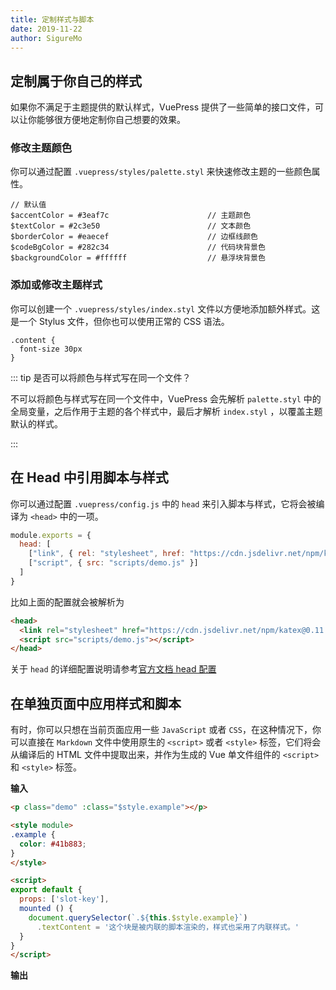 ```yaml
---
title: 定制样式与脚本
date: 2019-11-22
author: SigureMo
---
```


## 定制属于你自己的样式

如果你不满足于主题提供的默认样式，VuePress 提供了一些简单的接口文件，可以让你能够很方便地定制你自己想要的效果。

### 修改主题颜色

你可以通过配置 `.vuepress/styles/palette.styl` 来快速修改主题的一些颜色属性。

``` stylus
// 默认值
$accentColor = #3eaf7c                      // 主题颜色
$textColor = #2c3e50                        // 文本颜色
$borderColor = #eaecef                      // 边框线颜色
$codeBgColor = #282c34                      // 代码块背景色
$backgroundColor = #ffffff                  // 悬浮块背景色
```

### 添加或修改主题样式

你可以创建一个 `.vuepress/styles/index.styl` 文件以方便地添加额外样式。这是一个 Stylus 文件，但你也可以使用正常的 CSS 语法。

``` stylus
.content {
  font-size 30px
}
```

::: tip 是否可以将颜色与样式写在同一个文件？

不可以将颜色与样式写在同一个文件中，VuePress 会先解析 `palette.styl` 中的全局变量，之后作用于主题的各个样式中，最后才解析 `index.styl` ，以覆盖主题默认的样式。

:::

## 在 Head 中引用脚本与样式

你可以通过配置 `.vuepress/config.js` 中的 `head` 来引入脚本与样式，它将会被编译为 `<head>` 中的一项。

``` js
module.exports = {
  head: [
    ["link", { rel: "stylesheet", href: "https://cdn.jsdelivr.net/npm/katex@0.11.1/dist/katex.min.css" }],
    ["script", { src: "scripts/demo.js" }]
  ]
}
```

比如上面的配置就会被解析为

``` html
<head>
  <link rel="stylesheet" href="https://cdn.jsdelivr.net/npm/katex@0.11.1/dist/katex.min.css">
  <script src="scripts/demo.js"></script>
</head>
```

关于 `head` 的详细配置说明请参考[官方文档 head 配置](https://v1.vuepress.vuejs.org/zh/config/#head)

## 在单独页面中应用样式和脚本

有时，你可以只想在当前页面应用一些 `JavaScript` 或者 `CSS`，在这种情况下，你可以直接在 `Markdown` 文件中使用原生的 `<script>` 或者 `<style>` 标签，它们将会从编译后的 HTML 文件中提取出来，并作为生成的 Vue 单文件组件的 `<script>` 和 `<style>` 标签。

**输入**

``` html
<p class="demo" :class="$style.example"></p>

<style module>
.example {
  color: #41b883;
}
</style>

<script>
export default {
  props: ['slot-key'],
  mounted () {
    document.querySelector(`.${this.$style.example}`)
      .textContent = '这个块是被内联的脚本渲染的，样式也采用了内联样式。'
  }
}
</script>
```

**输出**

<p class="demo" :class="$style.example"></p>

<style module>
.example {
  color: #41b883;
}
</style>

<script>
export default {
  props: ['slot-key'],
  mounted () {
    document.querySelector(`.${this.$style.example}`)
      .textContent = '这个块是被内联的脚本渲染的，样式也采用了内联样式。'
  }
}
</script>